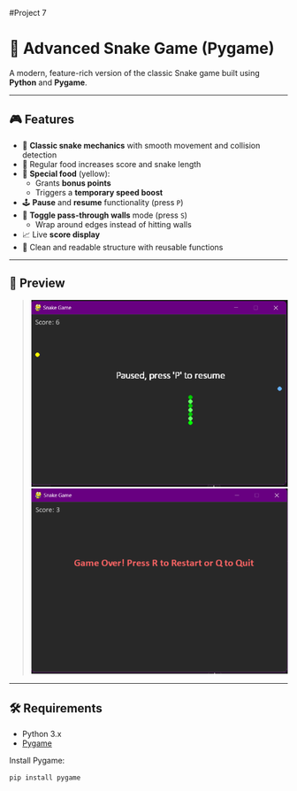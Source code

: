 #Project 7
# 🐍 Advanced Snake Game (Pygame)

A modern, feature-rich version of the classic Snake game built using **Python** and **Pygame**.

---

## 🎮 Features

- 🐍 **Classic snake mechanics** with smooth movement and collision detection
- 🍏 Regular food increases score and snake length
- 🌟 **Special food** (yellow):
  - Grants **bonus points**
  - Triggers a **temporary speed boost**
- 🕹️ **Pause** and **resume** functionality (press `P`)
- 🧱 **Toggle pass-through walls** mode (press `S`)
  - Wrap around edges instead of hitting walls
- 📈 Live **score display**
- 🧪 Clean and readable structure with reusable functions

---

## 📸 Preview

>  ![Image Alt](https://github.com/DANDI-AX/Project-7/blob/bfa7024212ba20706dfc03bbc3420b9f91ff10a6/Screenshot%202025-07-22%20233305.png)
![Image Alt](https://github.com/DANDI-AX/Project-7/blob/ae584fb9bea2c6785e005ff2caa9b967bbb234e8/Screenshot%202025-07-22%20233514.png)
---

## 🛠️ Requirements

- Python 3.x
- [Pygame](https://www.pygame.org/)

Install Pygame:

```bash
pip install pygame
